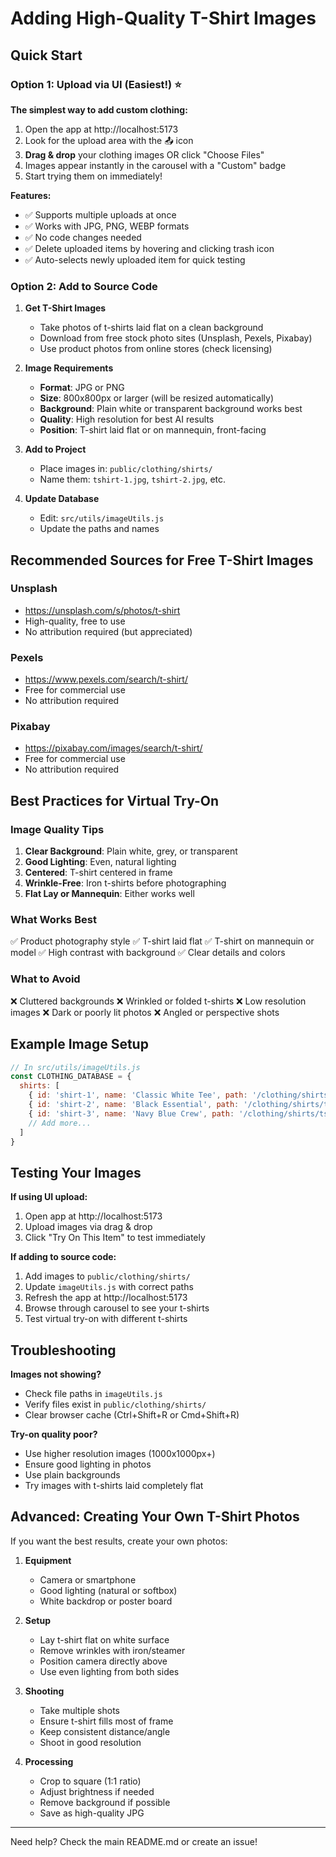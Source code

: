 # Adding High-Quality T-Shirt Images

## Quick Start

### Option 1: Upload via UI (Easiest!) ⭐

**The simplest way to add custom clothing:**

1. Open the app at http://localhost:5173
2. Look for the upload area with the 📤 icon
3. **Drag & drop** your clothing images OR click "Choose Files"
4. Images appear instantly in the carousel with a "Custom" badge
5. Start trying them on immediately!

**Features:**
- ✅ Supports multiple uploads at once
- ✅ Works with JPG, PNG, WEBP formats
- ✅ No code changes needed
- ✅ Delete uploaded items by hovering and clicking trash icon
- ✅ Auto-selects newly uploaded item for quick testing

### Option 2: Add to Source Code

1. **Get T-Shirt Images**
   - Take photos of t-shirts laid flat on a clean background
   - Download from free stock photo sites (Unsplash, Pexels, Pixabay)
   - Use product photos from online stores (check licensing)

2. **Image Requirements**
   - **Format**: JPG or PNG
   - **Size**: 800x800px or larger (will be resized automatically)
   - **Background**: Plain white or transparent background works best
   - **Quality**: High resolution for best AI results
   - **Position**: T-shirt laid flat or on mannequin, front-facing

3. **Add to Project**
   - Place images in: `public/clothing/shirts/`
   - Name them: `tshirt-1.jpg`, `tshirt-2.jpg`, etc.

4. **Update Database**
   - Edit: `src/utils/imageUtils.js`
   - Update the paths and names

## Recommended Sources for Free T-Shirt Images

### Unsplash
- https://unsplash.com/s/photos/t-shirt
- High-quality, free to use
- No attribution required (but appreciated)

### Pexels
- https://www.pexels.com/search/t-shirt/
- Free for commercial use
- No attribution required

### Pixabay
- https://pixabay.com/images/search/t-shirt/
- Free for commercial use
- No attribution required

## Best Practices for Virtual Try-On

### Image Quality Tips
1. **Clear Background**: Plain white, grey, or transparent
2. **Good Lighting**: Even, natural lighting
3. **Centered**: T-shirt centered in frame
4. **Wrinkle-Free**: Iron t-shirts before photographing
5. **Flat Lay or Mannequin**: Either works well

### What Works Best
✅ Product photography style
✅ T-shirt laid flat
✅ T-shirt on mannequin or model
✅ High contrast with background
✅ Clear details and colors

### What to Avoid
❌ Cluttered backgrounds
❌ Wrinkled or folded t-shirts
❌ Low resolution images
❌ Dark or poorly lit photos
❌ Angled or perspective shots

## Example Image Setup

```javascript
// In src/utils/imageUtils.js
const CLOTHING_DATABASE = {
  shirts: [
    { id: 'shirt-1', name: 'Classic White Tee', path: '/clothing/shirts/tshirt-1.jpg' },
    { id: 'shirt-2', name: 'Black Essential', path: '/clothing/shirts/tshirt-2.jpg' },
    { id: 'shirt-3', name: 'Navy Blue Crew', path: '/clothing/shirts/tshirt-3.jpg' },
    // Add more...
  ]
}
```

## Testing Your Images

**If using UI upload:**
1. Open app at http://localhost:5173
2. Upload images via drag & drop
3. Click "Try On This Item" to test immediately

**If adding to source code:**
1. Add images to `public/clothing/shirts/`
2. Update `imageUtils.js` with correct paths
3. Refresh the app at http://localhost:5173
4. Browse through carousel to see your t-shirts
5. Test virtual try-on with different t-shirts

## Troubleshooting

**Images not showing?**
- Check file paths in `imageUtils.js`
- Verify files exist in `public/clothing/shirts/`
- Clear browser cache (Ctrl+Shift+R or Cmd+Shift+R)

**Try-on quality poor?**
- Use higher resolution images (1000x1000px+)
- Ensure good lighting in photos
- Use plain backgrounds
- Try images with t-shirts laid completely flat

## Advanced: Creating Your Own T-Shirt Photos

If you want the best results, create your own photos:

1. **Equipment**
   - Camera or smartphone
   - Good lighting (natural or softbox)
   - White backdrop or poster board

2. **Setup**
   - Lay t-shirt flat on white surface
   - Remove wrinkles with iron/steamer
   - Position camera directly above
   - Use even lighting from both sides

3. **Shooting**
   - Take multiple shots
   - Ensure t-shirt fills most of frame
   - Keep consistent distance/angle
   - Shoot in good resolution

4. **Processing**
   - Crop to square (1:1 ratio)
   - Adjust brightness if needed
   - Remove background if possible
   - Save as high-quality JPG

---

Need help? Check the main README.md or create an issue!

